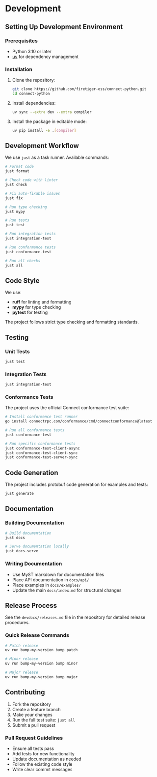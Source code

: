 # Development

## Setting Up Development Environment

### Prerequisites

- Python 3.10 or later
- [uv](https://docs.astral.sh/uv/) for dependency management

### Installation

1. Clone the repository:
   ```bash
   git clone https://github.com/firetiger-oss/connect-python.git
   cd connect-python
   ```

2. Install dependencies:
   ```bash
   uv sync --extra dev --extra compiler
   ```

3. Install the package in editable mode:
   ```bash
   uv pip install -e .[compiler]
   ```

## Development Workflow

We use `just` as a task runner. Available commands:

```bash
# Format code
just format

# Check code with linter
just check

# Fix auto-fixable issues
just fix

# Run type checking
just mypy

# Run tests
just test

# Run integration tests
just integration-test

# Run conformance tests
just conformance-test

# Run all checks
just all
```

## Code Style

We use:
- **ruff** for linting and formatting
- **mypy** for type checking
- **pytest** for testing

The project follows strict type checking and formatting standards.

## Testing

### Unit Tests

```bash
just test
```

### Integration Tests

```bash
just integration-test
```

### Conformance Tests

The project uses the official Connect conformance test suite:

```bash
# Install conformance test runner
go install connectrpc.com/conformance/cmd/connectconformance@latest

# Run all conformance tests
just conformance-test

# Run specific conformance tests
just conformance-test-client-async
just conformance-test-client-sync
just conformance-test-server-sync
```

## Code Generation

The project includes protobuf code generation for examples and tests:

```bash
just generate
```

## Documentation

### Building Documentation

```bash
# Build documentation
just docs

# Serve documentation locally
just docs-serve
```

### Writing Documentation

- Use MyST markdown for documentation files
- Place API documentation in `docs/api/`
- Place examples in `docs/examples/`
- Update the main `docs/index.md` for structural changes

## Release Process

See the `devdocs/releases.md` file in the repository for detailed release procedures.

### Quick Release Commands

```bash
# Patch release
uv run bump-my-version bump patch

# Minor release  
uv run bump-my-version bump minor

# Major release
uv run bump-my-version bump major
```

## Contributing

1. Fork the repository
2. Create a feature branch
3. Make your changes
4. Run the full test suite: `just all`
5. Submit a pull request

### Pull Request Guidelines

- Ensure all tests pass
- Add tests for new functionality
- Update documentation as needed
- Follow the existing code style
- Write clear commit messages